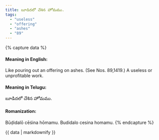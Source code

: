 ```yaml
---
title: బూడిదలో చేశిన హోమము.
tags:
  - "useless"
  - "offering"
  - "ashes"
  - "89"
---
```


{% capture data %}
#### Meaning in English:
Like pouring out an offering on ashes.
(See Nos. 89,1419.)
A useless or unprofitable work.

#### Meaning in Telugu:
బూడిదలో చేశిన హోమము.

#### Romanization:
Būḍidalō cēśina hōmamu.
Budidalo cesina homamu.
{% endcapture %}

{{ data | markdownify }}

